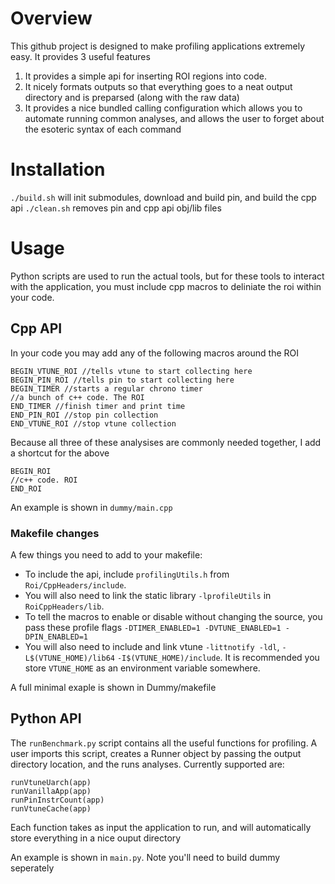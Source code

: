 # Overview  
This github project is designed to make profiling applications extremely easy.
It provides 3 useful features
1. It provides a simple api for inserting ROI regions into code.
2. It nicely formats outputs so that everything goes to a neat output directory
   and is preparsed (along with the raw data)
3. It provides a nice bundled calling configuration which allows you to automate
   running common analyses, and allows the user to forget about the esoteric
   syntax of each command

# Installation  
`./build.sh` will init submodules, download and build pin, and build the cpp api
`./clean.sh` removes pin and cpp api obj/lib files

# Usage  
Python scripts are used to run the actual tools, but for these tools to interact
with the application, you must include cpp macros to deliniate the roi within
your code.
## Cpp API  
In your code you may add any of the following macros around the ROI
```
BEGIN_VTUNE_ROI //tells vtune to start collecting here
BEGIN_PIN_ROI //tells pin to start collecting here
BEGIN_TIMER //starts a regular chrono timer
//a bunch of c++ code. The ROI
END_TIMER //finish timer and print time
END_PIN_ROI //stop pin collection
END_VTUNE_ROI //stop vtune collection
```

Because all three of these analysises are commonly needed together, I add a
shortcut for the above
```
BEGIN_ROI
//c++ code. ROI
END_ROI
```

An example is shown in `dummy/main.cpp`
### Makefile changes
A few things you need to add to your makefile:
+ To include the api, include `profilingUtils.h` from `Roi/CppHeaders/include`.
+ You will also need to link the static library `-lprofileUtils` in 
  `RoiCppHeaders/lib`.
+ To tell the macros to enable or disable without changing the source, you pass
  these profile flags `-DTIMER_ENABLED=1 -DVTUNE_ENABLED=1 -DPIN_ENABLED=1`
+ You will also need to include and link vtune `-littnotify -ldl`,
  `-L$(VTUNE_HOME)/lib64` `-I$(VTUNE_HOME)/include`. It is recommended you store
  `VTUNE_HOME` as an environment variable somewhere.

A full minimal exaple is shown in Dummy/makefile

## Python API
The `runBenchmark.py` script contains all the useful functions for profiling. A
user imports this script, creates a Runner object by passing the output
directory location, and the runs analyses. Currently supported are:
```
runVtuneUarch(app)
runVanillaApp(app)
runPinInstrCount(app)
runVtuneCache(app)
```
Each function takes as input the application to run, and will automatically
store everything in a nice ouput directory

An example is shown in `main.py`. Note you'll need to build dummy seperately
